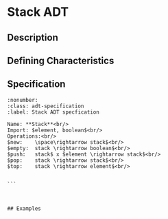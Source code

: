 # Stack ADT

## Description


## Defining Characteristics


## Specification

````{prf:definition}
:nonumber:
:class: adt-specification
:label: Stack ADT specfication

Name: **Stack**<br/>
Import: $element, boolean$<br/>
Operations:<br/>
$new:    \space\rightarrow stack$<br/>
$empty:  stack \rightarrow boolean$<br/>
$push:   stack$ x $element \rightarrow stack$<br/>
$pop:    stack \rightarrow stack$<br/>
$top:    stack \rightarrow element$<br/>


```



## Examples
